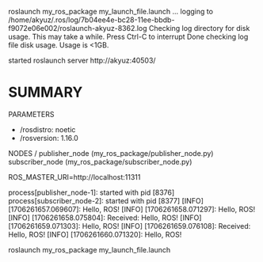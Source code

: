 roslaunch my_ros_package my_launch_file.launch
... logging to /home/akyuz/.ros/log/7b04ee4e-bc28-11ee-bbdb-f9072e06e002/roslaunch-akyuz-8362.log
Checking log directory for disk usage. This may take a while.
Press Ctrl-C to interrupt
Done checking log file disk usage. Usage is <1GB.

started roslaunch server http://akyuz:40503/

SUMMARY
========

PARAMETERS
 * /rosdistro: noetic
 * /rosversion: 1.16.0

NODES
  /
    publisher_node (my_ros_package/publisher_node.py)
    subscriber_node (my_ros_package/subscriber_node.py)

ROS_MASTER_URI=http://localhost:11311

process[publisher_node-1]: started with pid [8376]
process[subscriber_node-2]: started with pid [8377]
[INFO] [1706261657.069607]: Hello, ROS!
[INFO] [1706261658.071297]: Hello, ROS!
[INFO] [1706261658.075804]: Received: Hello, ROS!
[INFO] [1706261659.071303]: Hello, ROS!
[INFO] [1706261659.076108]: Received: Hello, ROS!
[INFO] [1706261660.071320]: Hello, ROS!


roslaunch my_ros_package my_launch_file.launch







